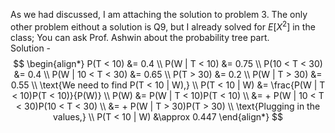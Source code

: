 As we had discussed, I am attaching the solution to problem 3. The only other problem eithout a solution is Q9, but I already solved for $E[X^2]$ in the class; You can ask Prof. Ashwin about the probability tree part. <br>
Solution - 
$$
\begin{align*}
P(T < 10) &= 0.4 \\
P(W | T < 10) &= 0.75 \\
P(10 < T < 30) &= 0.4 \\
P(W | 10 < T < 30) &= 0.65 \\
P(T > 30) &= 0.2 \\
P(W | T > 30) &= 0.55 \\
\text{We need to find P(T < 10 | W),} \\
P(T < 10 | W) &= \frac{P(W | T < 10)P(T < 10)}{P(W)} \\
P(W) &= P(W | T < 10)P(T < 10) \\
     &= + P(W | 10 < T < 30)P(10 < T < 30) \\
     &= + P(W | T > 30)P(T > 30) \\
\text{Plugging in the values,} \\
P(T < 10 | W) &\approx 0.447
\end{align*}
$$